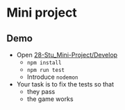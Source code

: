 # Mini project

## Demo

* Open [28-Stu_Mini-Project/Develop](../01-Activities/28-Stu_Mini-Project/Develop)
  * `npm install`
  * `npm run test`
  * Introduce `nodemon`
* Your task is to fix the tests so that
  * they pass
  * the game works
